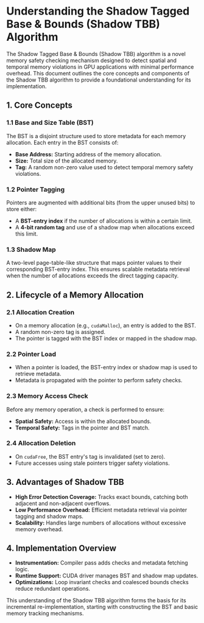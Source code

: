 # Understanding the Shadow Tagged Base & Bounds (Shadow TBB) Algorithm

The Shadow Tagged Base & Bounds (Shadow TBB) algorithm is a novel memory safety checking mechanism designed 
to detect spatial and temporal memory violations in GPU applications with minimal performance overhead. 
This document outlines the core concepts and components of the Shadow TBB algorithm to provide a foundational 
understanding for its implementation.

## 1. Core Concepts

### 1.1 Base and Size Table (BST)
The BST is a disjoint structure used to store metadata for each memory allocation. Each entry in the BST 
consists of:
- **Base Address:** Starting address of the memory allocation.
- **Size:** Total size of the allocated memory.
- **Tag:** A random non-zero value used to detect temporal memory safety violations.

### 1.2 Pointer Tagging
Pointers are augmented with additional bits (from the upper unused bits) to store either:
- A **BST-entry index** if the number of allocations is within a certain limit.
- A **4-bit random tag** and use of a shadow map when allocations exceed this limit.

### 1.3 Shadow Map
A two-level page-table-like structure that maps pointer values to their corresponding BST-entry index. This 
ensures scalable metadata retrieval when the number of allocations exceeds the direct tagging capacity.

## 2. Lifecycle of a Memory Allocation

### 2.1 Allocation Creation
- On a memory allocation (e.g., `cudaMalloc`), an entry is added to the BST.
- A random non-zero tag is assigned.
- The pointer is tagged with the BST index or mapped in the shadow map.

### 2.2 Pointer Load
- When a pointer is loaded, the BST-entry index or shadow map is used to retrieve metadata.
- Metadata is propagated with the pointer to perform safety checks.

### 2.3 Memory Access Check
Before any memory operation, a check is performed to ensure:
- **Spatial Safety:** Access is within the allocated bounds.
- **Temporal Safety:** Tags in the pointer and BST match.

### 2.4 Allocation Deletion
- On `cudaFree`, the BST entry's tag is invalidated (set to zero).
- Future accesses using stale pointers trigger safety violations.

## 3. Advantages of Shadow TBB
- **High Error Detection Coverage:** Tracks exact bounds, catching both adjacent and non-adjacent overflows.
- **Low Performance Overhead:** Efficient metadata retrieval via pointer tagging and shadow maps.
- **Scalability:** Handles large numbers of allocations without excessive memory overhead.

## 4. Implementation Overview
- **Instrumentation:** Compiler pass adds checks and metadata fetching logic.
- **Runtime Support:** CUDA driver manages BST and shadow map updates.
- **Optimizations:** Loop invariant checks and coalesced bounds checks reduce redundant operations.

This understanding of the Shadow TBB algorithm forms the basis for its incremental re-implementation, starting with constructing the BST and basic memory tracking mechanisms.

